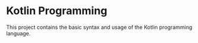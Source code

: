 # Kotlin Programming

This project contains the basic syntax and usage of the Kotlin programming language.